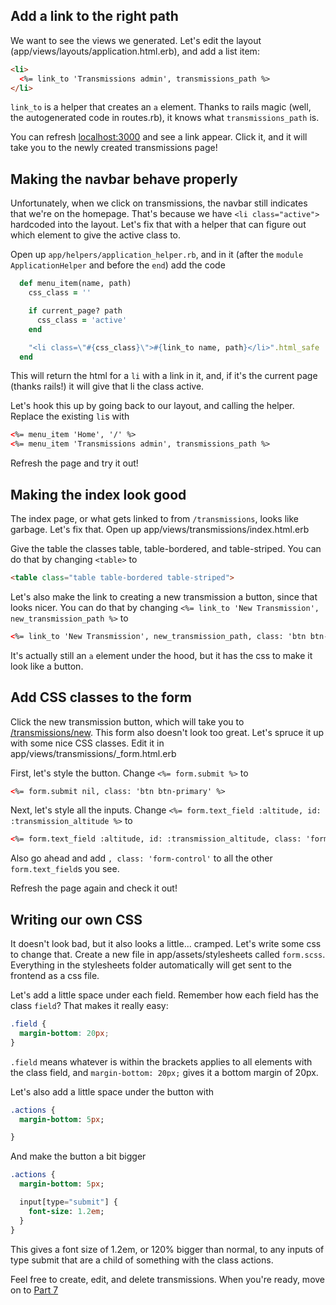 
## Add a link to the right path
We want to see the views we generated.
Let's edit the layout (app/views/layouts/application.html.erb), and add a list item:
```html
<li>
  <%= link_to 'Transmissions admin', transmissions_path %>
</li>
```
`link_to` is a helper that creates an `a` element.
Thanks to rails magic (well, the autogenerated code in routes.rb), it knows what `transmissions_path` is.

You can refresh [localhost:3000](http://localhost:3000) and see a link appear.
Click it, and it will take you to the newly created transmissions page!

## Making the navbar behave properly
Unfortunately, when we click on transmissions, the navbar still indicates that we're on the homepage.
That's because we have `<li class="active">` hardcoded into the layout.
Let's fix that with a helper that can figure out which element to give the active class to.

Open up `app/helpers/application_helper.rb`, and in it (after the `module ApplicationHelper` and before the `end`) add the code
```ruby
  def menu_item(name, path)
    css_class = ''

    if current_page? path
      css_class = 'active'
    end

    "<li class=\"#{css_class}\">#{link_to name, path}</li>".html_safe
  end
```

This will return the html for a `li` with a link in it, and, if it's the current page (thanks rails!) it will give that li the class active.

Let's hook this up by going back to our layout, and calling the helper.
Replace the existing `li`s with
```html
<%= menu_item 'Home', '/' %>
<%= menu_item 'Transmissions admin', transmissions_path %>
```

Refresh the page and try it out!

## Making the index look good
The index page, or what gets linked to from `/transmissions`, looks like garbage.
Let's fix that.
Open up app/views/transmissions/index.html.erb

Give the table the classes table, table-bordered, and table-striped.
You can do that by changing `<table>` to
```html
<table class="table table-bordered table-striped">
```

Let's also make the link to creating a new transmission a button, since that looks nicer.
You can do that by changing `<%= link_to 'New Transmission', new_transmission_path %>` to
```html
<%= link_to 'New Transmission', new_transmission_path, class: 'btn btn-primary' %>
```

It's actually still an `a` element under the hood, but it has the css to make it look like a button.

## Add CSS classes to the form
Click the new transmission button, which will take you to [/transmissions/new](http://localhost:3000/transmissions/new).
This form also doesn't look too great.
Let's spruce it up with some nice CSS classes.
Edit it in app/views/transmissions/_form.html.erb

First, let's style the button.
Change `<%= form.submit %>` to
```html
<%= form.submit nil, class: 'btn btn-primary' %>
```

Next, let's style all the inputs.
Change `<%= form.text_field :altitude, id: :transmission_altitude %>` to
```html
<%= form.text_field :altitude, id: :transmission_altitude, class: 'form-control' %>
```
Also go ahead and add `, class: 'form-control'` to all the other `form.text_field`s you see.

Refresh the page again and check it out!

## Writing our own CSS
It doesn't look bad, but it also looks a little... cramped.
Let's write some css to change that.
Create a new file in app/assets/stylesheets called `form.scss`.
Everything in the stylesheets folder automatically will get sent to the frontend as a css file.

Let's add a little space under each field.
Remember how each field has the class `field`?
That makes it really easy:
```css
.field {
  margin-bottom: 20px;
}
```
`.field` means whatever is within the brackets applies to all elements with the class field, and `margin-bottom: 20px;` gives it a bottom margin of 20px.

Let's also add a little space under the button with
```sass
.actions {
  margin-bottom: 5px;

}
```

And make the button a bit bigger
```sass
.actions {
  margin-bottom: 5px;

  input[type="submit"] {
    font-size: 1.2em;
  }
}
```
This gives a font size of 1.2em, or 120% bigger than normal, to any inputs of type submit that are a child of something with the class actions. 

Feel free to create, edit, and delete transmissions.
When you're ready, move on to [Part 7](rails-07.md)